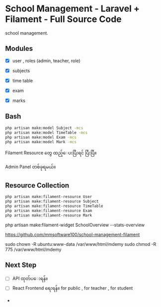 # School Management - Laravel + Filament - Full Source Code


school management.

## Modules

- [x] user , roles (admin, teacher, role)
- [x] subjects
- [x] time table
- [x] exam
- [x] marks


## Bash

```bash
php artisan make:model Subject -mcs
php artisan make:model TimeTable -mcs
php artisan make:model Exam -mcs
php artisan make:model Mark -mcs
```


Filament Resource တွေ ထည့်ေပးပြီးရင် ပြီးပြီ။

Admin Panel တစ်ခုရမယ်။


## Resource Collection

```bash
php artisan make:filament-resource User
php artisan make:filament-resource Subject
php artisan make:filament-resource TimeTable
php artisan make:filament-resource Exam
php artisan make:filament-resource Mark
```



php artisan make:filament-widget SchoolOverview --stats-overview


https://github.com/mmsoftware100/school-management-filament


sudo chown -R ubuntu:www-data /var/www/html/mdemy
sudo chmod -R 775 /var/www/html/mdemy


## Next Step

- [ ] API ထုတ်ပ‌ေးရန်။
- [ ] React Frontend ရေးရန်။ for public , for teacher , for student
- 
